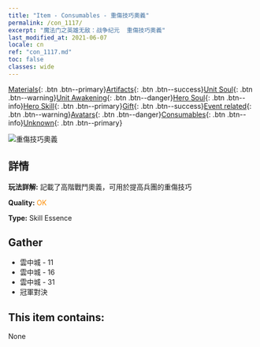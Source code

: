 ```yaml
---
title: "Item - Consumables - 重傷技巧奧義"
permalink: /con_1117/
excerpt: "魔法门之英雄无敌：战争纪元  重傷技巧奧義"
last_modified_at: 2021-06-07
locale: cn
ref: "con_1117.md"
toc: false
classes: wide
---
```

 [Materials](/ItemsCN/){: .btn .btn--primary}[Artifacts](/ItemsCN/Artifacts/){: .btn .btn--success}[Unit Soul](/ItemsCN/UnitSoul/){: .btn .btn--warning}[Unit Awakening](/ItemsCN/UnitAwakening/){: .btn .btn--danger}[Hero Soul](/ItemsCN/HeroSoul/){: .btn .btn--info}[Hero Skill](/ItemsCN/HeroSkill/){: .btn .btn--primary}[Gift](/ItemsCN/Gift/){: .btn .btn--success}[Event related](/ItemsCN/Events/){: .btn .btn--warning}[Avatars](/ItemsCN/Avatars/){: .btn .btn--danger}[Consumables](/ItemsCN/Consumables/){: .btn .btn--info}[Unknown](/ItemsCN/Unknown/){: .btn .btn--primary}

 ![重傷技巧奧義](/images/t/i_7008.png)

## 詳情
 **玩法詳解:** 記載了高階戰鬥奧義，可用於提高兵團的重傷技巧

 **Quality:** <span style="color: #FF8C00">OK</span>

 **Type:** Skill Essence

## Gather

*    雲中城 - 11 
*    雲中城 - 16 
*    雲中城 - 31 
*    冠軍對決 

## This item contains:

  None

